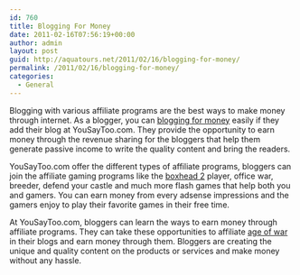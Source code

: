 ```yaml
---
id: 760
title: Blogging For Money
date: 2011-02-16T07:56:19+00:00
author: admin
layout: post
guid: http://aquatours.net/2011/02/16/blogging-for-money/
permalink: /2011/02/16/blogging-for-money/
categories:
  - General
---
```

Blogging with various affiliate programs are the best ways to make money through internet. As a blogger, you can [blogging for money](http://www.yousaytoo.com/) easily if they add their blog at YouSayToo.com. They provide the opportunity to earn money through the revenue sharing for the bloggers that help them generate passive income to write the quality content and bring the readers.

YouSayToo.com offer the different types of affiliate programs, bloggers can join the affiliate gaming programs like the [boxhead 2](http://www.yousaytoo.com/shutupandrun/box-head-2-player/8750) player, office war, breeder, defend your castle and much more flash games that help both you and gamers. You can earn money from every adsense impressions and the gamers enjoy to play their favorite games in their free time.

At YouSayToo.com, bloggers can learn the ways to earn money through affiliate programs. They can take these opportunities to affiliate [age of war](http://www.yousaytoo.com/bokonon/age-of-war/6246) in their blogs and earn money through them. Bloggers are creating the unique and quality content on the products or services and make money without any hassle.